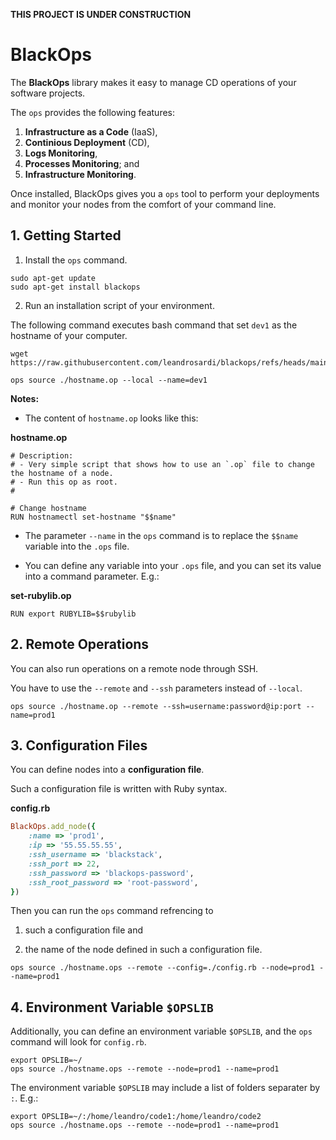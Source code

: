**THIS PROJECT IS UNDER CONSTRUCTION**

# BlackOps

The **BlackOps** library makes it easy to manage CD operations of your software projects.

The `ops` provides the following features: 

1. **Infrastructure as a Code** (IaaS),
2. **Continious Deployment** (CD),
3. **Logs Monitoring**, 
4. **Processes Monitoring**; and
5. **Infrastructure Monitoring**.

Once installed, BlackOps gives you a `ops` tool to perform your deployments and monitor your nodes from the comfort of your command line.

## 1. Getting Started

1. Install the `ops` command.

```
sudo apt-get update
sudo apt-get install blackops
```

2. Run an installation script of your environment.

The following command executes bash command that set `dev1` as the hostname of your computer. 

```
wget https://raw.githubusercontent.com/leandrosardi/blackops/refs/heads/main/ops/hostname.op

ops source ./hostname.op --local --name=dev1
```

**Notes:**

- The content of `hostname.op` looks like this:

**hostname.op**

```
# Description:
# - Very simple script that shows how to use an `.op` file to change the hostname of a node.
# - Run this op as root.
# 

# Change hostname
RUN hostnamectl set-hostname "$$name"
```

- The parameter `--name` in the `ops` command is to replace the `$$name` variable into the `.ops` file.

- You can define any variable into your `.ops` file, and you can set its value into a command parameter. 
E.g.: 

**set-rubylib.op**

```
RUN export RUBYLIB=$$rubylib
```

## 2. Remote Operations

You can also run operations on a remote node through SSH.

You have to use the `--remote` and `--ssh` parameters instead of `--local`.

```
ops source ./hostname.op --remote --ssh=username:password@ip:port --name=prod1
```

## 3. Configuration Files

You can define nodes into a **configuration file**.

Such a configuration file is written with Ruby syntax.

**config.rb**

```ruby
BlackOps.add_node({
    :name => 'prod1',         
    :ip => '55.55.55.55',
    :ssh_username => 'blackstack',
    :ssh_port => 22,
    :ssh_password => 'blackops-password',
    :ssh_root_password => 'root-password',
})
```

Then you can run the `ops` command refrencing to 

1. such a configuration file and 

2. the name of the node defined in such a configuration file.

```
ops source ./hostname.ops --remote --config=./config.rb --node=prod1 --name=prod1
```

## 4. Environment Variable `$OPSLIB`

Additionally, you can define an environment variable `$OPSLIB`, and the `ops` command will look for `config.rb`.

```
export OPSLIB=~/
ops source ./hostname.ops --remote --node=prod1 --name=prod1
```

The environment variable `$OPSLIB` may include a list of folders separater by `:`. E.g.:

```
export OPSLIB=~/:/home/leandro/code1:/home/leandro/code2
ops source ./hostname.ops --remote --node=prod1 --name=prod1
```





